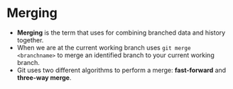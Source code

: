 # Merging

- **Merging** is the term that uses for combining branched data and history together.
- When we are at the current working branch uses `git merge <branchname>` to merge an identified branch to your current working branch.
- Git uses two different algorithms to perform a merge: __fast-forward__ and __three-way merge__.
